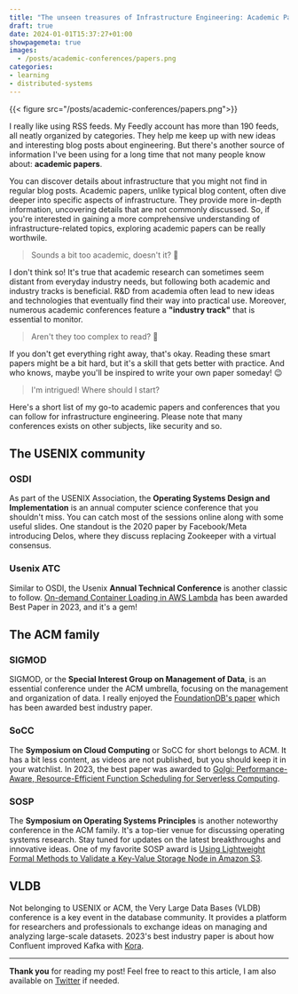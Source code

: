 ```yaml
---
title: "The unseen treasures of Infrastructure Engineering: Academic Papers"
draft: true
date: 2024-01-01T15:37:27+01:00
showpagemeta: true
images:
  - /posts/academic-conferences/papers.png
categories:
- learning
- distributed-systems
---
```


{{< figure src="/posts/academic-conferences/papers.png">}}

I really like using RSS feeds. My Feedly account has more than 190 feeds, all neatly organized by categories. They help me keep up with new ideas and interesting blog posts about engineering. But there's another source of information I've been using for a long time that not many people know about: **academic papers**.

You can discover details about infrastructure that you might not find in regular blog posts. Academic papers, unlike typical blog content, often dive deeper into specific aspects of infrastructure. They provide more in-depth information, uncovering details that are not commonly discussed. So, if you're interested in gaining a more comprehensive understanding of infrastructure-related topics, exploring academic papers can be really worthwile.

> Sounds a bit too academic, doesn't it? 🤔

I don't think so!  It's true that academic research can sometimes seem distant from everyday industry needs, but following both academic and industry tracks is beneficial. R&D from academia often lead to new ideas and technologies that eventually find their way into practical use. Moreover, numerous academic conferences feature a **"industry track"** that is essential to monitor.

> Aren't they too complex to read? 🤔

If you don't get everything right away, that's okay. Reading these smart papers might be a bit hard, but it's a skill that gets better with practice. And who knows, maybe you'll be inspired to write your own paper someday! 😉

> I'm intrigued! Where should I start?

Here's a short list of my go-to academic papers and conferences that you can follow for infrastructure engineering. Please note that many conferences exists on other subjects, like security and so.

## The USENIX community

### OSDI

As part of the USENIX Association, the **Operating Systems Design and Implementation** is an annual computer science conference that you shouldn't miss. You can catch most of the sessions online along with some useful slides. One standout is the 2020 paper by Facebook/Meta introducing Delos, where they discuss replacing Zookeeper with a virtual consensus.

### Usenix ATC

Similar to OSDI, the Usenix **Annual Technical Conference** is another classic to follow. [On-demand Container Loading in AWS Lambda](https://www.usenix.org/conference/atc23/presentation/brooker) has been awarded Best Paper in 2023, and it's a gem!

## The ACM family

### SIGMOD

SIGMOD, or the **Special Interest Group on Management of Data**, is an essential conference under the ACM umbrella, focusing on the management and organization of data. I really enjoyed the [FoundationDB's paper](https://www.foundationdb.org/blog/fdb-paper/) which has been awarded best industry paper.

### SoCC

The **Symposium on Cloud Computing** or SoCC for short belongs to ACM. It has a bit less content, as videos are not published, but you should keep it in your watchlist. In 2023, the best paper was awarded to [Golgi: Performance-Aware, Resource-Efficient Function Scheduling for Serverless Computing](https://dl.acm.org/doi/10.1145/3620678.3624645).

### SOSP

The **Symposium on Operating Systems Principles** is another noteworthy conference in the ACM family. It's a top-tier venue for discussing operating systems research. Stay tuned for updates on the latest breakthroughs and innovative ideas. One of my favorite SOSP award is [Using Lightweight Formal Methods to Validate a Key-Value Storage Node in Amazon S3](https://www.youtube.com/watch?v=YdxvOPenjWI).

## VLDB

Not belonging to USENIX or ACM, the Very Large Data Bases (VLDB) conference is a key event in the database community. It provides a platform for researchers and professionals to exchange ideas on managing and analyzing large-scale datasets. 2023's best industry paper is about how Confluent improved Kafka with [Kora](https://www.confluent.io/blog/cloud-native-kafka-kora-vldb-award/).

---

**Thank you** for reading my post! Feel free to react to this article, I am also available on [Twitter](https://twitter.com/PierreZ) if needed.
